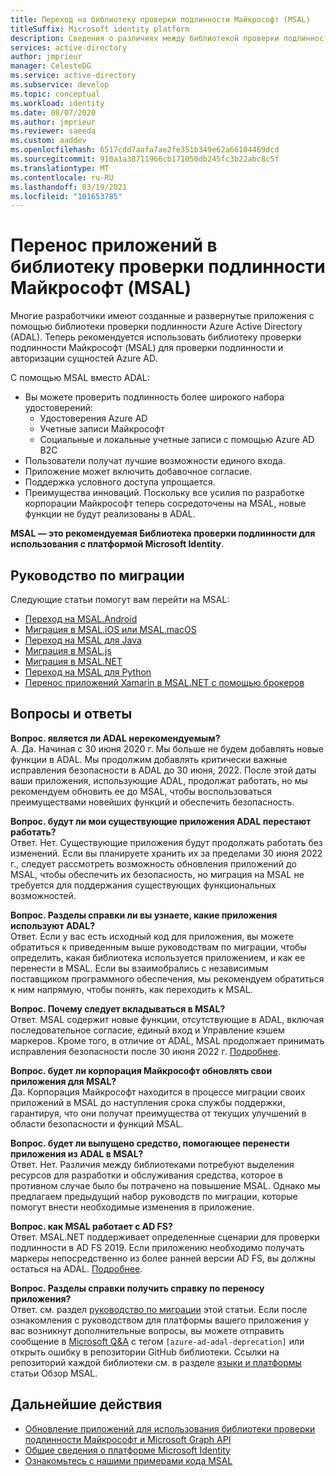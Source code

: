 ```yaml
---
title: Переход на библиотеку проверки подлинности Майкрософт (MSAL)
titleSuffix: Microsoft identity platform
description: Сведения о различиях между библиотекой проверки подлинности Майкрософт (MSAL) и библиотекой аутентификация Azure AD (ADAL) и о переходе на MSAL.
services: active-directory
author: jmprieur
manager: CelesteDG
ms.service: active-directory
ms.subservice: develop
ms.topic: conceptual
ms.workload: identity
ms.date: 08/07/2020
ms.author: jmprieur
ms.reviewer: saeeda
ms.custom: aaddev
ms.openlocfilehash: 6517cdd7aafa7ae2fe351b349e62a66104469dcd
ms.sourcegitcommit: 910a1a38711966cb171050db245fc3b22abc8c5f
ms.translationtype: MT
ms.contentlocale: ru-RU
ms.lasthandoff: 03/19/2021
ms.locfileid: "101653785"
---
```

# <a name="migrate-applications-to-the-microsoft-authentication-library-msal"></a>Перенос приложений в библиотеку проверки подлинности Майкрософт (MSAL)

Многие разработчики имеют созданные и развернутые приложения с помощью библиотеки проверки подлинности Azure Active Directory (ADAL). Теперь рекомендуется использовать библиотеку проверки подлинности Майкрософт (MSAL) для проверки подлинности и авторизации сущностей Azure AD.

С помощью MSAL вместо ADAL:

- Вы можете проверить подлинность более широкого набора удостоверений:
  - Удостоверения Azure AD
  - Учетные записи Майкрософт
  - Социальные и локальные учетные записи с помощью Azure AD B2C
- Пользователи получат лучшие возможности единого входа.
- Приложение может включить добавочное согласие.
- Поддержка условного доступа упрощается.
- Преимущества инноваций. Поскольку все усилия по разработке корпорации Майкрософт теперь сосредоточены на MSAL, новые функции не будут реализованы в ADAL.

**MSAL — это рекомендуемая Библиотека проверки подлинности для использования с платформой Microsoft Identity**.

## <a name="migration-guidance"></a>Руководство по миграции

Следующие статьи помогут вам перейти на MSAL:

- [Переход на MSAL.Android](migrate-android-adal-msal.md)
- [Миграция в MSAL.iOS или MSAL.macOS](migrate-objc-adal-msal.md)
- [Переход на MSAL для Java](migrate-adal-msal-java.md)
- [Миграция в MSAL.js](msal-compare-msal-js-and-adal-js.md)
- [Миграция в MSAL.NET](msal-net-migration.md)
- [Переход на MSAL для Python](migrate-python-adal-msal.md)
- [Перенос приложений Xamarin в MSAL.NET с помощью брокеров](msal-net-migration-ios-broker.md)

## <a name="frequently-asked-questions-faq"></a>Вопросы и ответы

__Вопрос. является ли ADAL нерекомендуемым?__  
A. Да. Начиная с 30 июня 2020 г. Мы больше не будем добавлять новые функции в ADAL. Мы продолжим добавлять критически важные исправления безопасности в ADAL до 30 июня, 2022. После этой даты ваши приложения, использующие ADAL, продолжат работать, но мы рекомендуем обновить ее до MSAL, чтобы воспользоваться преимуществами новейших функций и обеспечить безопасность.

__Вопрос. будут ли мои существующие приложения ADAL перестают работать?__  
Ответ. Нет. Существующие приложения будут продолжать работать без изменений. Если вы планируете хранить их за пределами 30 июня 2022 г., следует рассмотреть возможность обновления приложений до MSAL, чтобы обеспечить их безопасность, но миграция на MSAL не требуется для поддержания существующих функциональных возможностей.

__Вопрос. Разделы справки ли вы узнаете, какие приложения используют ADAL?__  
Ответ. Если у вас есть исходный код для приложения, вы можете обратиться к приведенным выше руководствам по миграции, чтобы определить, какая библиотека используется приложением, и как ее перенести в MSAL. Если вы взаимобрались с независимым поставщиком программного обеспечения, мы рекомендуем обратиться к ним напрямую, чтобы понять, как переходить к MSAL.

__Вопрос. Почему следует вкладываться в MSAL?__  
Ответ. MSAL содержит новые функции, отсутствующие в ADAL, включая последовательное согласие, единый вход и Управление кэшем маркеров. Кроме того, в отличие от ADAL, MSAL продолжает принимать исправления безопасности после 30 июня 2022 г. [Подробнее](msal-overview.md).

__Вопрос. будет ли корпорация Майкрософт обновлять свои приложения для MSAL?__  
Да. Корпорация Майкрософт находится в процессе миграции своих приложений в MSAL до наступления срока службы поддержки, гарантируя, что они получат преимущества от текущих улучшений в области безопасности и функций MSAL.

__Вопрос. будет ли выпущено средство, помогающее перенести приложения из ADAL в MSAL?__  
Ответ. Нет. Различия между библиотеками потребуют выделения ресурсов для разработки и обслуживания средства, которое в противном случае было бы потрачено на повышение MSAL. Однако мы предлагаем предыдущий набор руководств по миграции, которые помогут внести необходимые изменения в приложение.

__Вопрос. как MSAL работает с AD FS?__  
Ответ. MSAL.NET поддерживает определенные сценарии для проверки подлинности в AD FS 2019. Если приложению необходимо получать маркеры непосредственно из более ранней версии AD FS, вы должны остаться на ADAL. [Подробнее](msal-net-adfs-support.md).

__Вопрос. Разделы справки получить справку по переносу приложения?__  
Ответ. см. раздел [руководство по миграции](#migration-guidance) этой статьи. Если после ознакомления с руководством для платформы вашего приложения у вас возникнут дополнительные вопросы, вы можете отправить сообщение в [Microsoft Q&A](/answers/topics/azure-ad-adal-deprecation.html) с тегом `[azure-ad-adal-deprecation]` или открыть ошибку в репозитории GitHub библиотеки. Ссылки на репозиторий каждой библиотеки см. в разделе [языки и платформы](msal-overview.md#languages-and-frameworks) статьи Обзор MSAL.

## <a name="next-steps"></a>Дальнейшие действия

- [Обновление приложений для использования библиотеки проверки подлинности Майкрософт и Microsoft Graph API](https://techcommunity.microsoft.com/t5/azure-active-directory-identity/update-your-applications-to-use-microsoft-authentication-library/ba-p/1257363)
- [Общие сведения о платформе Microsoft Identity](v2-overview.md)
- [Ознакомьтесь с нашими примерами кода MSAL](sample-v2-code.md)
